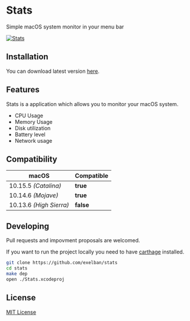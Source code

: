 # Stats
Simple macOS system monitor in your menu bar


[![Stats](https://serhiy.s3.eu-central-1.amazonaws.com/Github_repo/stats/cover%3Fv1.6.0.png)](https://github.com/exelban/stats/releases)

## Installation
You can download latest version [here](https://github.com/exelban/stats/releases).

## Features
Stats is a application which allows you to monitor your macOS system.  

 - CPU Usage
 - Memory Usage
 - Disk utilization
 - Battery level
 - Network usage

## Compatibility
| macOS | Compatible |
| --- | --- |
| 10.15.5 *(Catalina)* | **true** |
| 10.14.6 *(Mojave)* | **true** |
| 10.13.6 *(High Sierra)* | **false** |

## Developing

Pull requests and impovment proposals are welcomed.

If you want to run the project locally you need to have [carthage](https://github.com/Carthage/Carthage#installing-carthage) installed.

```bash
git clone https://github.com/exelban/stats
cd stats
make dep
open ./Stats.xcodeproj
```

## License
[MIT License](https://github.com/exelban/stats/blob/master/LICENSE)
